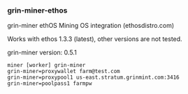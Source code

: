 ### grin-miner-ethos
grin-miner ethOS Mining OS integration (ethosdistro.com)

Works with ethos 1.3.3 (latest), other versions are not tested.

grin-miner version: 0.5.1

```
miner [worker] grin-miner
grin-miner=proxywallet farm@test.com
grin-miner=proxypool1 us-east.stratum.grinmint.com:3416
grin-miner=poolpass1 farmpw
```

